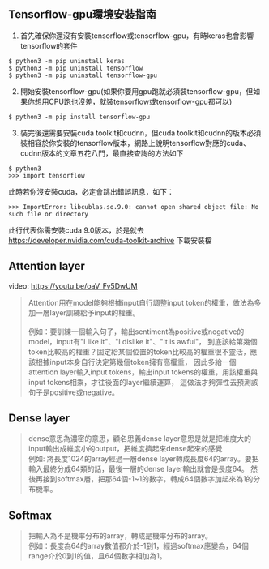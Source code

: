 ## Tensorflow-gpu環境安裝指南<br>
1. 首先確保你還沒有安裝tensorflow或tensorflow-gpu，有時keras也會影響tensorflow的套件<br>
```console
$ python3 -m pip uninstall keras
$ python3 -m pip uninstall tensorflow
$ python3 -m pip uninstall tensorflow-gpu
```
2. 開始安裝tensorflow-gpu(如果你要用gpu跑就必須裝tensorflow-gpu，但如果你想用CPU跑也沒差，就裝tensorflow或tensorflow-gpu都可以)<br>
```console
$ python3 -m pip install tensorflow-gpu
```
3. 裝完後還需要安裝cuda toolkit和cudnn，但cuda toolkit和cudnn的版本必須裝相容於你安裝的tensorflow版本，網路上說明tensorflow對應的cuda、cudnn版本的文章五花八門，最直接查詢的方法如下<br>
```console
$ python3
>>> import tensorflow
```
此時若你沒安裝cuda，必定會跳出錯誤訊息，如下：<br>

```console
>>> ImportError: libcublas.so.9.0: cannot open shared object file: No such file or directory
```
此行代表你需安裝cuda 9.0版本，於是就去 https://developer.nvidia.com/cuda-toolkit-archive 下載安裝檔
  

## Attention layer<br>
video: https://youtu.be/oaV_Fv5DwUM<br>
> Attention用在model能夠根據input自行調整input token的權重，做法為多加一層layer訓練給予input的權重。<br><br>
例如：要訓練一個輸入句子，輸出sentiment為positive或negative的model，input有"I like it"、"I dislike it"、"It is awful"，
到底該給第幾個token比較高的權重？固定給某個位置的token比較高的權重很不靈活，應該根據input本身自行決定第幾個token擁有高權重，
因此多給一個attention layer輸入input tokens，輸出input tokens的權重，用該權重與input tokens相乘，才往後面的layer繼續運算，
這做法才夠彈性去預測該句子是positive或negative。

## Dense layer<br>
> dense意思為濃密的意思，顧名思義dense layer意思是就是把維度大的input輸出成維度小的output，把維度擠起來dense起來的感覺<br>
例如: 將長度1024的array經過一層dense layer轉成長度64的array。要把輸入最終分成64類的話，最後一層的dense layer輸出就會是長度64。
然後再接到softmax層，把那64個-1~1的數字，轉成64個數字加起來為1的分布機率。

## Softmax<br>
> 把輸入為不是機率分布的array，轉成是機率分布的array。<br>
例如：長度為64的array數值都介於-1到1，經過softmax應變為，64個range介於0到1的值，且64個數字相加為1。
